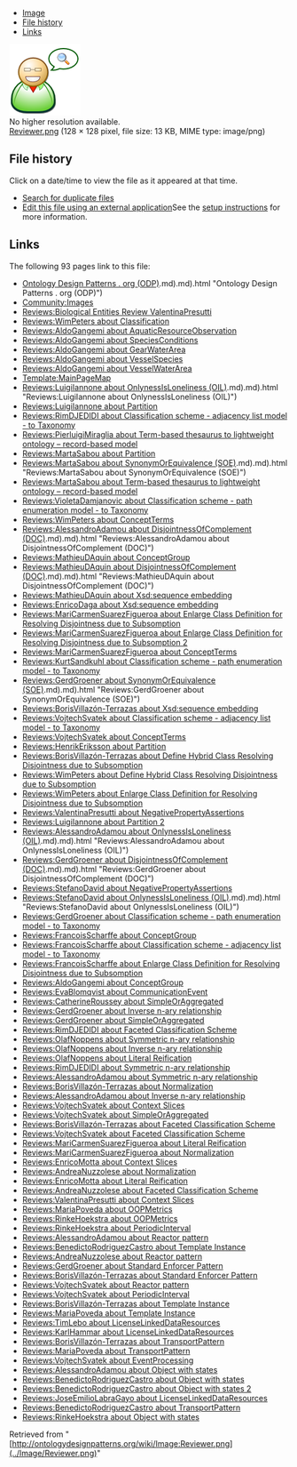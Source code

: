 * [Image](../Image/Reviewer.png#file)
* [File history](../Image/Reviewer.png#filehistory)
* [Links](../Image/Reviewer.png#filelinks)

[![Image:Reviewer.png](../images/2/29/Reviewer.png)](../images/2/29/Reviewer.png)  
No higher resolution available.  
[Reviewer.png](../images/2/29/Reviewer.png)‎ (128 × 128 pixel, file size: 13 KB, MIME type: image/png)

## File history

Click on a date/time to view the file as it appeared at that time.



  
* [Search for duplicate files](http://ontologydesignpatterns.org/wiki/Special:FileDuplicateSearch/Reviewer.png "Special:FileDuplicateSearch/Reviewer.png")
* [Edit this file using an external application](http://ontologydesignpatterns.org/wiki/index.php?title=Image:Reviewer.png&action=edit&externaledit=true&mode=file "Image:Reviewer.png")See the [setup instructions](http://www.mediawiki.org/wiki/Manual:External_editors "http://www.mediawiki.org/wiki/Manual:External_editors") for more information.

## Links



The following 93 pages link to this file:


* [Ontology Design Patterns . org (ODP)](../Ontology_Design_Patterns_._org_(ODP)).md).md).html "Ontology Design Patterns . org (ODP)")
* [Community:Images](../Community/Images "Community:Images")
* [Reviews:Biological Entities Review ValentinaPresutti](../Reviews/Biological_Entities_Review_ValentinaPresutti "Reviews:Biological Entities Review ValentinaPresutti")
* [Reviews:WimPeters about Classification](../Reviews/WimPeters_about_Classification "Reviews:WimPeters about Classification")
* [Reviews:AldoGangemi about AquaticResourceObservation](../Reviews/AldoGangemi_about_AquaticResourceObservation "Reviews:AldoGangemi about AquaticResourceObservation")
* [Reviews:AldoGangemi about SpeciesConditions](../Reviews/AldoGangemi_about_SpeciesConditions "Reviews:AldoGangemi about SpeciesConditions")
* [Reviews:AldoGangemi about GearWaterArea](../Reviews/AldoGangemi_about_GearWaterArea "Reviews:AldoGangemi about GearWaterArea")
* [Reviews:AldoGangemi about VesselSpecies](../Reviews/AldoGangemi_about_VesselSpecies "Reviews:AldoGangemi about VesselSpecies")
* [Reviews:AldoGangemi about VesselWaterArea](../Reviews/AldoGangemi_about_VesselWaterArea "Reviews:AldoGangemi about VesselWaterArea")
* [Template:MainPageMap](../Template/MainPageMap "Template:MainPageMap")
* [Reviews:LuigiIannone about OnlynessIsLoneliness (OIL)](../Reviews/LuigiIannone_about_OnlynessIsLoneliness_(OIL)).md).md).html "Reviews:LuigiIannone about OnlynessIsLoneliness (OIL)")
* [Reviews:LuigiIannone about Partition](../Reviews/LuigiIannone_about_Partition "Reviews:LuigiIannone about Partition")
* [Reviews:RimDJEDIDI about Classification scheme - adjacency list model - to Taxonomy](../Reviews/RimDJEDIDI_about_Classification_scheme_-_adjacency_list_model_-_to_Taxonomy "Reviews:RimDJEDIDI about Classification scheme - adjacency list model - to Taxonomy")
* [Reviews:PierluigiMiraglia about Term-based thesaurus to lightweight ontology – record-based model](http://ontologydesignpatterns.org/wiki/Reviews:PierluigiMiraglia_about_Term-based_thesaurus_to_lightweight_ontology_%E2%80%93_record-based_model "Reviews:PierluigiMiraglia about Term-based thesaurus to lightweight ontology – record-based model")
* [Reviews:MartaSabou about Partition](../Reviews/MartaSabou_about_Partition "Reviews:MartaSabou about Partition")
* [Reviews:MartaSabou about SynonymOrEquivalence (SOE)](../Reviews/MartaSabou_about_SynonymOrEquivalence_(SOE)).md).md).html "Reviews:MartaSabou about SynonymOrEquivalence (SOE)")
* [Reviews:MartaSabou about Term-based thesaurus to lightweight ontology – record-based model](http://ontologydesignpatterns.org/wiki/Reviews:MartaSabou_about_Term-based_thesaurus_to_lightweight_ontology_%E2%80%93_record-based_model "Reviews:MartaSabou about Term-based thesaurus to lightweight ontology – record-based model")
* [Reviews:VioletaDamjanovic about Classification scheme - path enumeration model - to Taxonomy](../Reviews/VioletaDamjanovic_about_Classification_scheme_-_path_enumeration_model_-_to_Taxonomy "Reviews:VioletaDamjanovic about Classification scheme - path enumeration model - to Taxonomy")
* [Reviews:WimPeters about ConceptTerms](../Reviews/WimPeters_about_ConceptTerms "Reviews:WimPeters about ConceptTerms")
* [Reviews:AlessandroAdamou about DisjointnessOfComplement (DOC)](../Reviews/AlessandroAdamou_about_DisjointnessOfComplement_(DOC)).md).md).html "Reviews:AlessandroAdamou about DisjointnessOfComplement (DOC)")
* [Reviews:MathieuDAquin about ConceptGroup](../Reviews/MathieuDAquin_about_ConceptGroup "Reviews:MathieuDAquin about ConceptGroup")
* [Reviews:MathieuDAquin about DisjointnessOfComplement (DOC)](../Reviews/MathieuDAquin_about_DisjointnessOfComplement_(DOC)).md).md).html "Reviews:MathieuDAquin about DisjointnessOfComplement (DOC)")
* [Reviews:MathieuDAquin about Xsd:sequence embedding](../Reviews/MathieuDAquin_about_Xsd/sequence_embedding "Reviews:MathieuDAquin about Xsd:sequence embedding")
* [Reviews:EnricoDaga about Xsd:sequence embedding](../Reviews/EnricoDaga_about_Xsd/sequence_embedding "Reviews:EnricoDaga about Xsd:sequence embedding")
* [Reviews:MariCarmenSuarezFigueroa about Enlarge Class Definition for Resolving Disjointness due to Subsomption](../Reviews/MariCarmenSuarezFigueroa_about_Enlarge_Class_Definition_for_Resolving_Disjointness_due_to_Subsomption "Reviews:MariCarmenSuarezFigueroa about Enlarge Class Definition for Resolving Disjointness due to Subsomption")
* [Reviews:MariCarmenSuarezFigueroa about Enlarge Class Definition for Resolving Disjointness due to Subsomption 2](../Reviews/MariCarmenSuarezFigueroa_about_Enlarge_Class_Definition_for_Resolving_Disjointness_due_to_Subsomption_2 "Reviews:MariCarmenSuarezFigueroa about Enlarge Class Definition for Resolving Disjointness due to Subsomption 2")
* [Reviews:MariCarmenSuarezFigueroa about ConceptTerms](../Reviews/MariCarmenSuarezFigueroa_about_ConceptTerms "Reviews:MariCarmenSuarezFigueroa about ConceptTerms")
* [Reviews:KurtSandkuhl about Classification scheme - path enumeration model - to Taxonomy](../Reviews/KurtSandkuhl_about_Classification_scheme_-_path_enumeration_model_-_to_Taxonomy "Reviews:KurtSandkuhl about Classification scheme - path enumeration model - to Taxonomy")
* [Reviews:GerdGroener about SynonymOrEquivalence (SOE)](../Reviews/GerdGroener_about_SynonymOrEquivalence_(SOE)).md).md).html "Reviews:GerdGroener about SynonymOrEquivalence (SOE)")
* [Reviews:BorisVillazón-Terrazas about Xsd:sequence embedding](../Reviews/BorisVillazón-Terrazas_about_Xsd/sequence_embedding "Reviews:BorisVillazón-Terrazas about Xsd:sequence embedding")
* [Reviews:VojtechSvatek about Classification scheme - adjacency list model - to Taxonomy](../Reviews/VojtechSvatek_about_Classification_scheme_-_adjacency_list_model_-_to_Taxonomy "Reviews:VojtechSvatek about Classification scheme - adjacency list model - to Taxonomy")
* [Reviews:VojtechSvatek about ConceptTerms](../Reviews/VojtechSvatek_about_ConceptTerms "Reviews:VojtechSvatek about ConceptTerms")
* [Reviews:HenrikEriksson about Partition](../Reviews/HenrikEriksson_about_Partition "Reviews:HenrikEriksson about Partition")
* [Reviews:BorisVillazón-Terrazas about Define Hybrid Class Resolving Disjointness due to Subsomption](../Reviews/BorisVillazón-Terrazas_about_Define_Hybrid_Class_Resolving_Disjointness_due_to_Subsomption "Reviews:BorisVillazón-Terrazas about Define Hybrid Class Resolving Disjointness due to Subsomption")
* [Reviews:WimPeters about Define Hybrid Class Resolving Disjointness due to Subsomption](../Reviews/WimPeters_about_Define_Hybrid_Class_Resolving_Disjointness_due_to_Subsomption "Reviews:WimPeters about Define Hybrid Class Resolving Disjointness due to Subsomption")
* [Reviews:WimPeters about Enlarge Class Definition for Resolving Disjointness due to Subsomption](../Reviews/WimPeters_about_Enlarge_Class_Definition_for_Resolving_Disjointness_due_to_Subsomption "Reviews:WimPeters about Enlarge Class Definition for Resolving Disjointness due to Subsomption")
* [Reviews:ValentinaPresutti about NegativePropertyAssertions](../Reviews/ValentinaPresutti_about_NegativePropertyAssertions "Reviews:ValentinaPresutti about NegativePropertyAssertions")
* [Reviews:LuigiIannone about Partition 2](../Reviews/LuigiIannone_about_Partition_2 "Reviews:LuigiIannone about Partition 2")
* [Reviews:AlessandroAdamou about OnlynessIsLoneliness (OIL)](../Reviews/AlessandroAdamou_about_OnlynessIsLoneliness_(OIL)).md).md).html "Reviews:AlessandroAdamou about OnlynessIsLoneliness (OIL)")
* [Reviews:GerdGroener about DisjointnessOfComplement (DOC)](../Reviews/GerdGroener_about_DisjointnessOfComplement_(DOC)).md).md).html "Reviews:GerdGroener about DisjointnessOfComplement (DOC)")
* [Reviews:StefanoDavid about NegativePropertyAssertions](../Reviews/StefanoDavid_about_NegativePropertyAssertions "Reviews:StefanoDavid about NegativePropertyAssertions")
* [Reviews:StefanoDavid about OnlynessIsLoneliness (OIL)](../Reviews/StefanoDavid_about_OnlynessIsLoneliness_(OIL)).md).md).html "Reviews:StefanoDavid about OnlynessIsLoneliness (OIL)")
* [Reviews:GerdGroener about Classification scheme - path enumeration model - to Taxonomy](../Reviews/GerdGroener_about_Classification_scheme_-_path_enumeration_model_-_to_Taxonomy "Reviews:GerdGroener about Classification scheme - path enumeration model - to Taxonomy")
* [Reviews:FrancoisScharffe about ConceptGroup](../Reviews/FrancoisScharffe_about_ConceptGroup "Reviews:FrancoisScharffe about ConceptGroup")
* [Reviews:FrancoisScharffe about Classification scheme - adjacency list model - to Taxonomy](../Reviews/FrancoisScharffe_about_Classification_scheme_-_adjacency_list_model_-_to_Taxonomy "Reviews:FrancoisScharffe about Classification scheme - adjacency list model - to Taxonomy")
* [Reviews:FrancoisScharffe about Enlarge Class Definition for Resolving Disjointness due to Subsomption](../Reviews/FrancoisScharffe_about_Enlarge_Class_Definition_for_Resolving_Disjointness_due_to_Subsomption "Reviews:FrancoisScharffe about Enlarge Class Definition for Resolving Disjointness due to Subsomption")
* [Reviews:AldoGangemi about ConceptGroup](../Reviews/AldoGangemi_about_ConceptGroup "Reviews:AldoGangemi about ConceptGroup")
* [Reviews:EvaBlomqvist about CommunicationEvent](../Reviews/EvaBlomqvist_about_CommunicationEvent "Reviews:EvaBlomqvist about CommunicationEvent")
* [Reviews:CatherineRoussey about SimpleOrAggregated](../Reviews/CatherineRoussey_about_SimpleOrAggregated "Reviews:CatherineRoussey about SimpleOrAggregated")
* [Reviews:GerdGroener about Inverse n-ary relationship](../Reviews/GerdGroener_about_Inverse_n-ary_relationship "Reviews:GerdGroener about Inverse n-ary relationship")
* [Reviews:GerdGroener about SimpleOrAggregated](../Reviews/GerdGroener_about_SimpleOrAggregated "Reviews:GerdGroener about SimpleOrAggregated")
* [Reviews:RimDJEDIDI about Faceted Classification Scheme](../Reviews/RimDJEDIDI_about_Faceted_Classification_Scheme "Reviews:RimDJEDIDI about Faceted Classification Scheme")
* [Reviews:OlafNoppens about Symmetric n-ary relationship](../Reviews/OlafNoppens_about_Symmetric_n-ary_relationship "Reviews:OlafNoppens about Symmetric n-ary relationship")
* [Reviews:OlafNoppens about Inverse n-ary relationship](../Reviews/OlafNoppens_about_Inverse_n-ary_relationship "Reviews:OlafNoppens about Inverse n-ary relationship")
* [Reviews:OlafNoppens about Literal Reification](../Reviews/OlafNoppens_about_Literal_Reification "Reviews:OlafNoppens about Literal Reification")
* [Reviews:RimDJEDIDI about Symmetric n-ary relationship](../Reviews/RimDJEDIDI_about_Symmetric_n-ary_relationship "Reviews:RimDJEDIDI about Symmetric n-ary relationship")
* [Reviews:AlessandroAdamou about Symmetric n-ary relationship](../Reviews/AlessandroAdamou_about_Symmetric_n-ary_relationship "Reviews:AlessandroAdamou about Symmetric n-ary relationship")
* [Reviews:BorisVillazón-Terrazas about Normalization](../Reviews/BorisVillazón-Terrazas_about_Normalization "Reviews:BorisVillazón-Terrazas about Normalization")
* [Reviews:AlessandroAdamou about Inverse n-ary relationship](../Reviews/AlessandroAdamou_about_Inverse_n-ary_relationship "Reviews:AlessandroAdamou about Inverse n-ary relationship")
* [Reviews:VojtechSvatek about Context Slices](../Reviews/VojtechSvatek_about_Context_Slices "Reviews:VojtechSvatek about Context Slices")
* [Reviews:VojtechSvatek about SimpleOrAggregated](../Reviews/VojtechSvatek_about_SimpleOrAggregated "Reviews:VojtechSvatek about SimpleOrAggregated")
* [Reviews:BorisVillazón-Terrazas about Faceted Classification Scheme](../Reviews/BorisVillazón-Terrazas_about_Faceted_Classification_Scheme "Reviews:BorisVillazón-Terrazas about Faceted Classification Scheme")
* [Reviews:VojtechSvatek about Faceted Classification Scheme](../Reviews/VojtechSvatek_about_Faceted_Classification_Scheme "Reviews:VojtechSvatek about Faceted Classification Scheme")
* [Reviews:MariCarmenSuarezFigueroa about Literal Reification](../Reviews/MariCarmenSuarezFigueroa_about_Literal_Reification "Reviews:MariCarmenSuarezFigueroa about Literal Reification")
* [Reviews:MariCarmenSuarezFigueroa about Normalization](../Reviews/MariCarmenSuarezFigueroa_about_Normalization "Reviews:MariCarmenSuarezFigueroa about Normalization")
* [Reviews:EnricoMotta about Context Slices](../Reviews/EnricoMotta_about_Context_Slices "Reviews:EnricoMotta about Context Slices")
* [Reviews:AndreaNuzzolese about Normalization](../Reviews/AndreaNuzzolese_about_Normalization "Reviews:AndreaNuzzolese about Normalization")
* [Reviews:EnricoMotta about Literal Reification](../Reviews/EnricoMotta_about_Literal_Reification "Reviews:EnricoMotta about Literal Reification")
* [Reviews:AndreaNuzzolese about Faceted Classification Scheme](../Reviews/AndreaNuzzolese_about_Faceted_Classification_Scheme "Reviews:AndreaNuzzolese about Faceted Classification Scheme")
* [Reviews:ValentinaPresutti about Context Slices](../Reviews/ValentinaPresutti_about_Context_Slices "Reviews:ValentinaPresutti about Context Slices")
* [Reviews:MariaPoveda about OOPMetrics](../Reviews/MariaPoveda_about_OOPMetrics "Reviews:MariaPoveda about OOPMetrics")
* [Reviews:RinkeHoekstra about OOPMetrics](../Reviews/RinkeHoekstra_about_OOPMetrics "Reviews:RinkeHoekstra about OOPMetrics")
* [Reviews:RinkeHoekstra about PeriodicInterval](../Reviews/RinkeHoekstra_about_PeriodicInterval "Reviews:RinkeHoekstra about PeriodicInterval")
* [Reviews:AlessandroAdamou about Reactor pattern](../Reviews/AlessandroAdamou_about_Reactor_pattern "Reviews:AlessandroAdamou about Reactor pattern")
* [Reviews:BenedictoRodriguezCastro about Template Instance](../Reviews/BenedictoRodriguezCastro_about_Template_Instance "Reviews:BenedictoRodriguezCastro about Template Instance")
* [Reviews:AndreaNuzzolese about Reactor pattern](../Reviews/AndreaNuzzolese_about_Reactor_pattern "Reviews:AndreaNuzzolese about Reactor pattern")
* [Reviews:GerdGroener about Standard Enforcer Pattern](../Reviews/GerdGroener_about_Standard_Enforcer_Pattern "Reviews:GerdGroener about Standard Enforcer Pattern")
* [Reviews:BorisVillazón-Terrazas about Standard Enforcer Pattern](../Reviews/BorisVillazón-Terrazas_about_Standard_Enforcer_Pattern "Reviews:BorisVillazón-Terrazas about Standard Enforcer Pattern")
* [Reviews:VojtechSvatek about Reactor pattern](../Reviews/VojtechSvatek_about_Reactor_pattern "Reviews:VojtechSvatek about Reactor pattern")
* [Reviews:VojtechSvatek about PeriodicInterval](../Reviews/VojtechSvatek_about_PeriodicInterval "Reviews:VojtechSvatek about PeriodicInterval")
* [Reviews:BorisVillazón-Terrazas about Template Instance](../Reviews/BorisVillazón-Terrazas_about_Template_Instance "Reviews:BorisVillazón-Terrazas about Template Instance")
* [Reviews:MariaPoveda about Template Instance](../Reviews/MariaPoveda_about_Template_Instance "Reviews:MariaPoveda about Template Instance")
* [Reviews:TimLebo about LicenseLinkedDataResources](../Reviews/TimLebo_about_LicenseLinkedDataResources "Reviews:TimLebo about LicenseLinkedDataResources")
* [Reviews:KarlHammar about LicenseLinkedDataResources](../Reviews/KarlHammar_about_LicenseLinkedDataResources "Reviews:KarlHammar about LicenseLinkedDataResources")
* [Reviews:BorisVillazón-Terrazas about TransportPattern](../Reviews/BorisVillazón-Terrazas_about_TransportPattern "Reviews:BorisVillazón-Terrazas about TransportPattern")
* [Reviews:MariaPoveda about TransportPattern](../Reviews/MariaPoveda_about_TransportPattern "Reviews:MariaPoveda about TransportPattern")
* [Reviews:VojtechSvatek about EventProcessing](../Reviews/VojtechSvatek_about_EventProcessing "Reviews:VojtechSvatek about EventProcessing")
* [Reviews:AlessandroAdamou about Object with states](../Reviews/AlessandroAdamou_about_Object_with_states "Reviews:AlessandroAdamou about Object with states")
* [Reviews:BenedictoRodriguezCastro about Object with states](../Reviews/BenedictoRodriguezCastro_about_Object_with_states "Reviews:BenedictoRodriguezCastro about Object with states")
* [Reviews:BenedictoRodriguezCastro about Object with states 2](../Reviews/BenedictoRodriguezCastro_about_Object_with_states_2 "Reviews:BenedictoRodriguezCastro about Object with states 2")
* [Reviews:JoseEmilioLabraGayo about LicenseLinkedDataResources](../Reviews/JoseEmilioLabraGayo_about_LicenseLinkedDataResources "Reviews:JoseEmilioLabraGayo about LicenseLinkedDataResources")
* [Reviews:BenedictoRodriguezCastro about TransportPattern](../Reviews/BenedictoRodriguezCastro_about_TransportPattern "Reviews:BenedictoRodriguezCastro about TransportPattern")
* [Reviews:RinkeHoekstra about Object with states](../Reviews/RinkeHoekstra_about_Object_with_states "Reviews:RinkeHoekstra about Object with states")


Retrieved from "[http://ontologydesignpatterns.org/wiki/Image:Reviewer.png](../Image/Reviewer.png)"